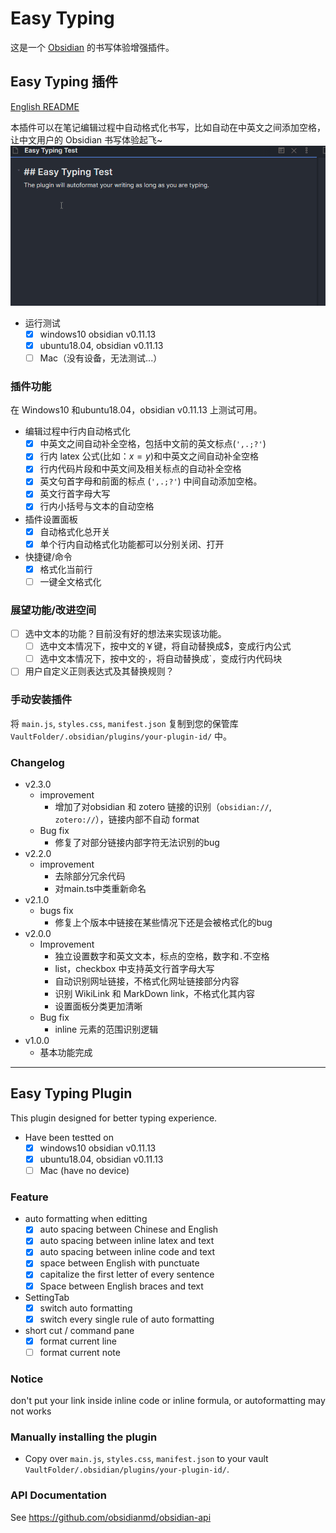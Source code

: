 # Easy Typing
这是一个 [Obsidian](https://obsidian.md/) 的书写体验增强插件。
## Easy Typing 插件
[English README](#Easy-Typing-Plugin)

本插件可以在笔记编辑过程中自动格式化书写，比如自动在中英文之间添加空格，让中文用户的 Obsidian 书写体验起飞~
![show](show.gif)
- 运行测试
  - [x] windows10 obsidian v0.11.13
  - [x] ubuntu18.04, obsidian v0.11.13
  - [ ] Mac（没有设备，无法测试...）
### 插件功能
在 Windows10 和ubuntu18.04，obsidian v0.11.13 上测试可用。
- 编辑过程中行内自动格式化
	- [x] 中英文之间自动补全空格，包括中文前的英文标点(`',.;?'`)
	- [x] 行内 latex 公式(比如：$x=y$)和中英文之间自动补全空格
	- [x] 行内代码片段和中英文间及相关标点的自动补全空格
	- [x] 英文句首字母和前面的标点 (`',.;?'`) 中间自动添加空格。
    - [x] 英文行首字母大写
	- [x] 行内小括号与文本的自动空格
- 插件设置面板
    - [x] 自动格式化总开关
    - [x] 单个行内自动格式化功能都可以分别关闭、打开
- 快捷键/命令
	- [x]  格式化当前行
    - [ ]  一键全文格式化
### 展望功能/改进空间
- [ ] 选中文本的功能？目前没有好的想法来实现该功能。
	- [ ] 选中文本情况下，按中文的￥键，将自动替换成$，变成行内公式
	- [ ] 选中文本情况下，按中文的·，将自动替换成`，变成行内代码块
- [ ] 用户自定义正则表达式及其替换规则？
### 手动安装插件

将 `main.js`, `styles.css`, `manifest.json` 复制到您的保管库 `VaultFolder/.obsidian/plugins/your-plugin-id/` 中。

### Changelog
- v2.3.0
  - improvement
    - 增加了对obsidian 和 zotero 链接的识别（`obsidian://`, `zotero://`），链接内部不自动 format
  - Bug fix
    - 修复了对部分链接内部字符无法识别的bug
- v2.2.0
  - improvement
    - 去除部分冗余代码
    - 对main.ts中类重新命名
- v2.1.0
  - bugs fix    
    - 修复上个版本中链接在某些情况下还是会被格式化的bug
- v2.0.0
  - Improvement
    - 独立设置数字和英文文本，标点的空格，数字和`.`不空格
    - list，checkbox 中支持英文行首字母大写
    - 自动识别网址链接，不格式化网址链接部分内容
    - 识别 WikiLink 和 MarkDown link，不格式化其内容
    - 设置面板分类更加清晰
  - Bug fix
    - inline 元素的范围识别逻辑
- v1.0.0
  - 基本功能完成
---
## Easy Typing Plugin
This plugin designed for better typing experience.

- Have been testted on
  - [x] windows10 obsidian v0.11.13
  - [x] ubuntu18.04, obsidian v0.11.13
  - [ ] Mac (have no device)

### Feature
- auto formatting when editting
  - [x] auto spacing between Chinese and English
  - [x] auto spacing between inline latex and text
  - [x] auto spacing between inline code and text
  - [x] space between English with punctuate
  - [x] capitalize the first letter of every sentence
  - [x] Space between English braces and text
- SettingTab
    - [x] switch auto formatting 
    - [x] switch every single rule of auto formatting
- short cut / command pane
    - [x] format current line
    - [ ] format current note 

### Notice
don't put your link inside inline code or inline formula, or autoformatting may not works

### Manually installing the plugin

- Copy over `main.js`, `styles.css`, `manifest.json` to your vault `VaultFolder/.obsidian/plugins/your-plugin-id/`.

### API Documentation

See https://github.com/obsidianmd/obsidian-api
